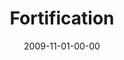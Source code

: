 ---
layout: message
category: message
series: "The Garden"
title: "Fortification"
date: 2009-11-01-00-00
message_id: 588
---
